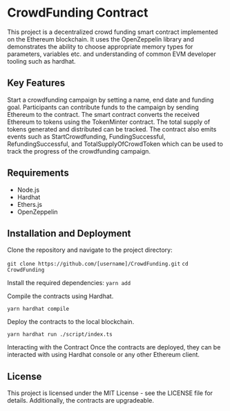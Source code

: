 # CrowdFunding Contract

This project is a decentralized crowd funding smart contract implemented on the Ethereum blockchain. It uses the OpenZeppelin library and demonstrates the ability to choose appropriate memory types for parameters, variables etc. and understanding of common EVM developer tooling such as hardhat.

## Key Features

Start a crowdfunding campaign by setting a name, end date and funding goal.
Participants can contribute funds to the campaign by sending Ethereum to the contract.
The smart contract converts the received Ethereum to tokens using the TokenMinter contract.
The total supply of tokens generated and distributed can be tracked.
The contract also emits events such as StartCrowdfunding, FundingSuccessful, RefundingSuccessful, and TotalSupplyOfCrowdToken which can be used to track the progress of the crowdfunding campaign.

## Requirements

- Node.js
- Hardhat
- Ethers.js
- OpenZeppelin

## Installation and Deployment

Clone the repository and navigate to the project directory:

`git clone https://github.com/[username]/CrowdFunding.git`
`cd CrowdFunding`

Install the required dependencies:
`yarn add`

Compile the contracts using Hardhat.

`yarn hardhat compile`

Deploy the contracts to the local blockchain.

`yarn hardhat run ./script/index.ts`

Interacting with the Contract
Once the contracts are deployed, they can be interacted with using Hardhat console or any other Ethereum client.

## License

This project is licensed under the MIT License - see the LICENSE file for details. Additionally, the contracts are upgradeable.
